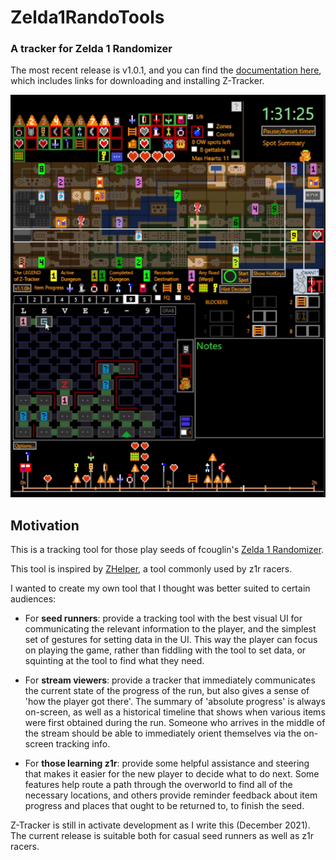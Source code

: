 # Zelda1RandoTools

### A tracker for Zelda 1 Randomizer

The most recent release is v1.0.1, and you can find the [documentation here](https://github.com/brianmcn/Zelda1RandoTools/blob/v1.0/doc/TOC.md), which includes links for 
downloading and installing Z-Tracker.

![sample tracker screenshot](doc/screenshots/full-tracker-example1.png)

## Motivation

This is a tracking tool for those play seeds of fcouglin's [Zelda 1 Randomizer](https://sites.google.com/site/zeldarandomizer/).

This tool is inspired by [ZHelper](http://questwizard.net/zhelper/), a tool commonly used by z1r racers.

I wanted to create my own tool that I thought was better suited to certain audiences:

* For **seed runners**: provide a tracking tool with the best visual UI for communicating the relevant information to the player, and the simplest set of gestures for setting data in the UI. 
  This way the player can focus on playing the game, rather than fiddling with the tool to set data, or squinting at the tool to find what they need.

* For **stream viewers**: provide a tracker that immediately communicates the current state of the progress of the run, but also gives a sense of 'how the player got there'. The summary of
  'absolute progress' is always on-screen, as well as a historical timeline that shows when various items were first obtained during the run.  Someone who arrives in the middle of the stream should
  be able to immediately orient themselves via the on-screen tracking info.

* For **those learning z1r**: provide some helpful assistance and steering that makes it easier for the new player to decide what to do next.  Some features help route a path through the overworld 
  to find all of the necessary locations, and others provide reminder feedback about item progress and places that ought to be returned to, to finish the seed.

Z-Tracker is still in activate development as I write this (December 2021).  The current release is suitable both for casual seed runners as well as z1r racers.
